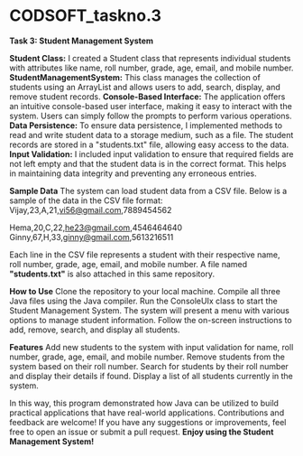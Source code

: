 # CODSOFT_taskno.3
**Task 3: Student Management System**

**Student Class:** I created a Student class that represents individual students with attributes like name, roll number, grade, age, email, and mobile number. 
**StudentManagementSystem:** This class manages the collection of students using an ArrayList and allows users to add, search, display, and remove student records.
**Console-Based Interface:** The application offers an intuitive console-based user interface, making it easy to interact with the system. 
Users can simply follow the prompts to perform various operations.
**Data Persistence:** To ensure data persistence, I implemented methods to read and write student data to a storage medium, such as a file.
The student records are stored in a "students.txt" file, allowing easy access to the data. 
**Input Validation:** I included input validation to ensure that required fields are not left empty and that the student data is in the correct format.
This helps in maintaining data integrity and preventing any erroneous entries.

**Sample Data**
The system can load student data from a CSV file.
Below is a sample of the data in the CSV file format:
Vijay,23,A,21,vi56@gmail.com,7889454562

Hema,20,C,22,he23@gmail.com,4546464640
Ginny,67,H,33,ginny@gmail.com,5613216511

Each line in the CSV file represents a student with their respective name, roll number, grade, age, email, and mobile number. 
A file named **"students.txt"** is also attached in this same repository.

**How to Use** 
Clone the repository to your local machine.
Compile all three Java files using the Java compiler.
Run the ConsoleUIx class to start the Student Management System. 
The system will present a menu with various options to manage student information. 
Follow the on-screen instructions to add, remove, search, and display all students.

**Features**
Add new students to the system with input validation for name, roll number, grade, age, email, and mobile number. 
Remove students from the system based on their roll number. 
Search for students by their roll number and display their details if found. 
Display a list of all students currently in the system.

In this way, this program demonstrated how Java can be utilized to build practical applications that have real-world applications. 
Contributions and feedback are welcome! If you have any suggestions or improvements, feel free to open an issue or submit a pull request. 
**Enjoy using the Student Management System!**
